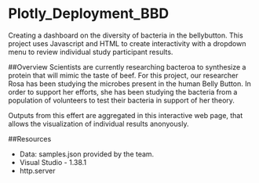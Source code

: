 # Plotly_Deployment_BBD
Creating a dashboard on the diversity of bacteria in the bellybutton.  This project uses Javascript and HTML to create interactivity with a dropdown menu to review individual study participant results.

##Overview
Scientists are currently researching bacteroa to synthesize a protein that will mimic the taste of beef.  For this project, our researcher Rosa has been studying the microbes present in the human Belly Button.  In order to support her efforts, she has been studying the bacteria from a population of volunteers to test their bacteria in support of her theory.

Outputs from this effert are aggregated in this interactive web page, that allows the visualization of individual results anonyously.

##Resources
- Data:  samples.json provided by the team.
- Visual Studio - 1.38.1
- http.server 

